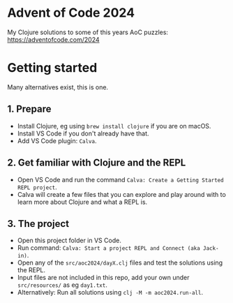 # Advent of Code 2024
My Clojure solutions to some of this years AoC puzzles: 
https://adventofcode.com/2024

# Getting started
Many alternatives exist, this is one.

## 1. Prepare
- Install Clojure, eg using ```brew install clojure``` if you are on macOS.
- Install VS Code if you don't already have that.
- Add VS Code plugin: `Calva`.

## 2. Get familiar with Clojure and the REPL
- Open VS Code and run the command `Calva: Create a Getting Started REPL project`.
- Calva will create a few files that you can explore and play around with to learn more about Clojure and what a REPL is.

## 3. The project
- Open this project folder in VS Code.
- Run command: `Calva: Start a project REPL and Connect (aka Jack-in)`.
- Open any of the `src/aoc2024/dayX.clj` files and test the solutions using the REPL.
- Input files are not included in this repo, add your own under `src/resources/` as eg `day1.txt`.
- Alternatively: Run all solutions using ```clj -M -m aoc2024.run-all```.

   